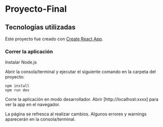# Proyecto-Final

## Tecnologías utilizadas

Este proyecto fue creado con [Create React App](https://create-react-app.dev/).

### Correr la aplicación
Instalar Node.js

Abrir la consola/terminal y ejecutar el siguiente comando en la carpeta del proyecto:

```
npm install
npm run dev
```

Corre la aplicación en modo desarrollador.
Abrir [http://localhost:xxxx] para ver la app en el navegador.

La página se refresca al realizar cambios.
Algunos errores y warnings aparecerán en la consola/terminal.
